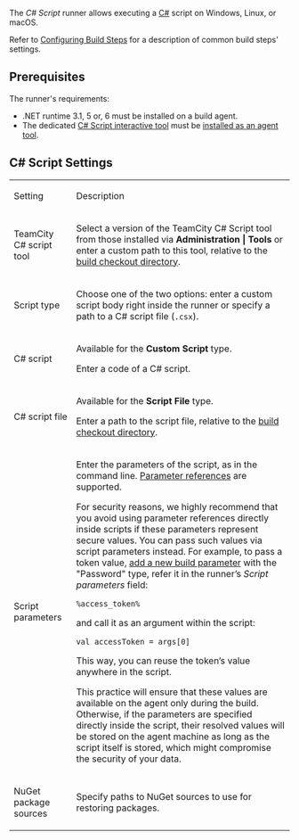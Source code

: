 [//]: # (title: C# Script)
[//]: # (auxiliary-id: C# Script)

The _C# Script_ runner allows executing a [C#](https://docs.microsoft.com/en-us/dotnet/csharp/) script on Windows, Linux, or macOS.

Refer to [Configuring Build Steps](configuring-build-steps.md) for a description of common build steps' settings.

## Prerequisites

The runner's requirements:
* .NET runtime 3.1, 5 or, 6 must be installed on a build agent.
* The dedicated [C# Script interactive tool](https://www.nuget.org/packages/dotnet-csi/) must be [installed as an agent tool](installing-agent-tools.md).

## C# Script Settings

<table>

<tr>

<td>

Setting

</td>

<td>

Description

</td>

</tr>

<tr>

<td>

TeamCity C# script tool

</td>

<td>

Select a version of the TeamCity C# Script tool from those installed via __Administration | Tools__ or enter a custom path to this tool, relative to the [build checkout directory](build-checkout-directory.md).

</td>

</tr>

<tr>

<td>

Script type

</td>

<td>

Choose one of the two options: enter a custom script body right inside the runner or specify a path to a C# script file (`.csx`).

</td>

</tr>

<tr>

<td>

C# script

</td>

<td id="custom-script" auxiliary-id="kotlin-custom-script">

Available for the __Custom Script__ type.

Enter a code of a C# script.

</td>

</tr>

<tr>

<td id="script-file" auxiliary-id="kotlin-script-file">

C# script file

</td>

<td>

Available for the __Script File__ type.

Enter a path to the script file, relative to the [build checkout directory](build-checkout-directory.md).

</td>

</tr>

<tr>

<td>

Script parameters

</td>

<td>

Enter the parameters of the script, as in the command line. [Parameter references](configuring-build-parameters.md#parameter-reference) are supported.

For security reasons, we highly recommend that you avoid using parameter references directly inside scripts if these parameters represent secure values. You can pass such values via script parameters instead. For example, to pass a token value, [add a new build parameter](configuring-build-parameters.md) with the "Password" type, refer it in the runner’s _Script parameters_ field:

`%access_token%`

and call it as an argument within the script:

`val accessToken = args[0]`

This way, you can reuse the token’s value anywhere in the script.

This practice will ensure that these values are available on the agent only during the build. Otherwise, if the parameters are specified directly inside the script, their resolved values will be stored on the agent machine as long as the script itself is stored, which might compromise the security of your data.

</td>

</tr>

<tr>

<td>

NuGet package sources

</td>

<td>

Specify paths to NuGet sources to use for restoring packages.

</td>

</tr>


</table>